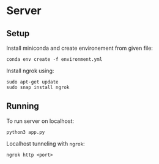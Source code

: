 # Server

## Setup

Install miniconda and create environement from given file:

```
conda env create -f environment.yml
```

Install ngrok using:

```
sudo apt-get update
sudo snap install ngrok
```

## Running

To run server on localhost:

```
python3 app.py
```

Localhost tunneling with `ngrok`:

```
ngrok http <port>
```
